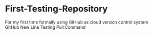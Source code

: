 # First-Testing-Repository
For my first time formally using GitHub as cloud version control system
GitHub New Line
Testing Pull Command
